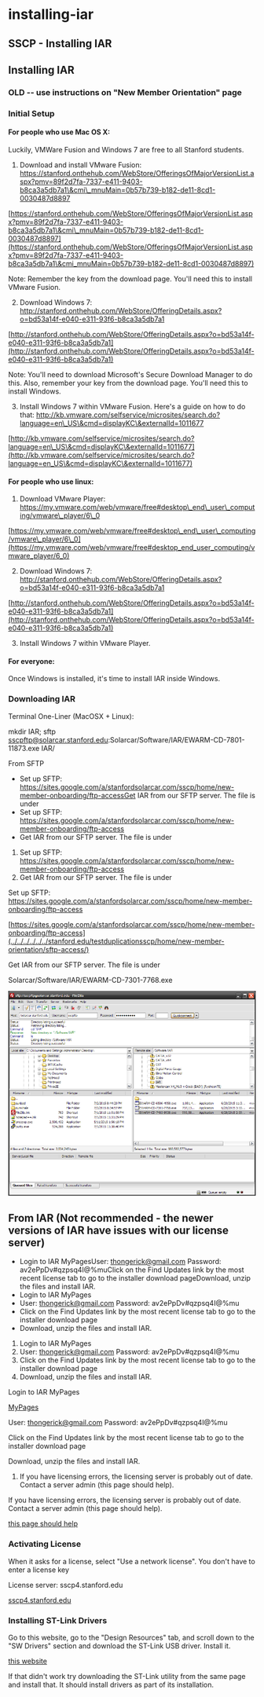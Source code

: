 # installing-iar

## SSCP - Installing IAR

## Installing IAR

### OLD -- use instructions on "New Member Orientation" page

### Initial Setup

#### For people who use Mac OS X:

Luckily, VMWare Fusion and Windows 7 are free to all Stanford students.

1. Download and install VMware Fusion: https://stanford.onthehub.com/WebStore/OfferingsOfMajorVersionList.aspx?pmv=89f2d7fa-7337-e411-9403-b8ca3a5db7a1\&cmi\_mnuMain=0b57b739-b182-de11-8cd1-0030487d8897

[https://stanford.onthehub.com/WebStore/OfferingsOfMajorVersionList.aspx?pmv=89f2d7fa-7337-e411-9403-b8ca3a5db7a1\&cmi\_mnuMain=0b57b739-b182-de11-8cd1-0030487d8897](https://stanford.onthehub.com/WebStore/OfferingsOfMajorVersionList.aspx?pmv=89f2d7fa-7337-e411-9403-b8ca3a5db7a1\&cmi_mnuMain=0b57b739-b182-de11-8cd1-0030487d8897)

Note: Remember the key from the download page. You'll need this to install VMware Fusion.

2. Download Windows 7: http://stanford.onthehub.com/WebStore/OfferingDetails.aspx?o=bd53a14f-e040-e311-93f6-b8ca3a5db7a1

[http://stanford.onthehub.com/WebStore/OfferingDetails.aspx?o=bd53a14f-e040-e311-93f6-b8ca3a5db7a1](http://stanford.onthehub.com/WebStore/OfferingDetails.aspx?o=bd53a14f-e040-e311-93f6-b8ca3a5db7a1)

Note: You'll need to download Microsoft's Secure Download Manager to do this. Also, remember your key from the download page. You'll need this to install Windows.

3. Install Windows 7 within VMware Fusion. Here's a guide on how to do that: http://kb.vmware.com/selfservice/microsites/search.do?language=en\_US\&cmd=displayKC\&externalId=1011677

[http://kb.vmware.com/selfservice/microsites/search.do?language=en\_US\&cmd=displayKC\&externalId=1011677](http://kb.vmware.com/selfservice/microsites/search.do?language=en_US\&cmd=displayKC\&externalId=1011677)

#### For people who use linux:

1. Download VMware Player: https://my.vmware.com/web/vmware/free#desktop\_end\_user\_computing/vmware\_player/6\_0

[https://my.vmware.com/web/vmware/free#desktop\_end\_user\_computing/vmware\_player/6\_0](https://my.vmware.com/web/vmware/free#desktop_end_user_computing/vmware_player/6_0)

2. Download Windows 7: http://stanford.onthehub.com/WebStore/OfferingDetails.aspx?o=bd53a14f-e040-e311-93f6-b8ca3a5db7a1

[http://stanford.onthehub.com/WebStore/OfferingDetails.aspx?o=bd53a14f-e040-e311-93f6-b8ca3a5db7a1](http://stanford.onthehub.com/WebStore/OfferingDetails.aspx?o=bd53a14f-e040-e311-93f6-b8ca3a5db7a1)

3. Install Windows 7 within VMware Player.

#### For everyone:

Once Windows is installed, it's time to install IAR inside Windows.

### Downloading IAR

Terminal One-Liner (MacOSX + Linux):

mkdir IAR; sftp sscpftp@solarcar.stanford.edu:Solarcar/Software/IAR/EWARM-CD-7801-11873.exe IAR/

From SFTP

* Set up SFTP: https://sites.google.com/a/stanfordsolarcar.com/sscp/home/new-member-onboarding/ftp-accessGet IAR from our SFTP server. The file is under&#x20;
* Set up SFTP: https://sites.google.com/a/stanfordsolarcar.com/sscp/home/new-member-onboarding/ftp-access
* Get IAR from our SFTP server. The file is under&#x20;

1. Set up SFTP: https://sites.google.com/a/stanfordsolarcar.com/sscp/home/new-member-onboarding/ftp-access
2. Get IAR from our SFTP server. The file is under&#x20;

Set up SFTP: https://sites.google.com/a/stanfordsolarcar.com/sscp/home/new-member-onboarding/ftp-access

[https://sites.google.com/a/stanfordsolarcar.com/sscp/home/new-member-onboarding/ftp-access](../../../../../../stanford.edu/testduplicationsscp/home/new-member-orientation/sftp-access/)

Get IAR from our SFTP server. The file is under&#x20;

Solarcar/Software/IAR/EWARM-CD-7301-7768.exe

![](../../../../../assets/image_6d85a81147.png)

## From IAR (Not recommended - the newer versions of IAR have issues with our license server)

* Login to IAR MyPagesUser: thongerick@gmail.com Password: av2ePpDv#qzpsq4I@%muClick on the Find Updates link by the most recent license tab to go to the installer download pageDownload, unzip the files and install IAR.
* Login to IAR MyPages
* User: thongerick@gmail.com Password: av2ePpDv#qzpsq4I@%mu
* Click on the Find Updates link by the most recent license tab to go to the installer download page
* Download, unzip the files and install IAR.

1. Login to IAR MyPages
2. User: thongerick@gmail.com Password: av2ePpDv#qzpsq4I@%mu
3. Click on the Find Updates link by the most recent license tab to go to the installer download page
4. Download, unzip the files and install IAR.

Login to IAR MyPages

[MyPages](http://www.iar.com/mypages)

User: thongerick@gmail.com Password: av2ePpDv#qzpsq4I@%mu

Click on the Find Updates link by the most recent license tab to go to the installer download page

Download, unzip the files and install IAR.

1. If you have licensing errors, the licensing server is probably out of date. Contact a server admin (this page should help).&#x20;

If you have licensing errors, the licensing server is probably out of date. Contact a server admin (this page should help).&#x20;

[this page should help](../../../../../../stanford.edu/testduplicationsscp/home/it-administration/)

### Activating License

When it asks for a license, select "Use a network license". You don't have to enter a license key

License server: sscp4.stanford.edu

[sscp4.stanford.edu](http://sscp4.stanford.edu/)

### Installing ST-Link Drivers

Go to this website, go to the "Design Resources" tab, and scroll down to the "SW Drivers" section and download the ST-Link USB driver.  Install it.

[this website](http://www.st.com/internet/evalboard/product/251168.jsp)

If that didn't work try downloading the ST-Link utility from the same page and install that.  It should install drivers as part of its installation.
